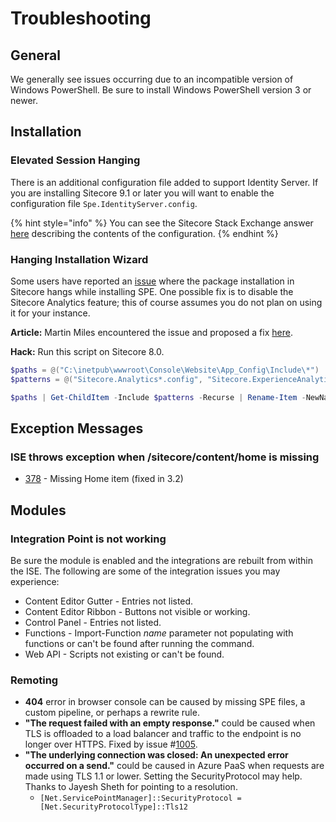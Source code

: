 # Troubleshooting

## General

We generally see issues occurring due to an incompatible version of Windows PowerShell. Be sure to install Windows PowerShell version 3 or newer.

## Installation

### Elevated Session Hanging

There is an additional configuration file added to support Identity Server. If you are installing Sitecore 9.1 or later you will want to enable the configuration file `Spe.IdentityServer.config`.

{% hint style="info" %}
You can see the Sitecore Stack Exchange answer [here](https://sitecore.stackexchange.com/questions/17984/unable-to-elevate-console-in-9-1-azure-paas/18775#18775) describing the contents of the configuration.
{% endhint %}

### Hanging Installation Wizard

Some users have reported an [issue](https://github.com/SitecorePowerShell/Console/issues/404) where the package installation in Sitecore hangs while installing SPE. One possible fix is to disable the Sitecore Analytics feature; this of course assumes you do not plan on using it for your instance.

**Article:** Martin Miles encountered the issue and proposed a fix [here](https://github.com/SitecorePowerShell/Book/tree/5daee3160885dadd7031fee723dccf12a33abd7b/[https:/blog.martinmiles.net/post/sitecore-8-re-indexing-errors-out-and-module-installation-never-ends-without-mongodb-running]/README.md).

**Hack:**  Run this script on Sitecore 8.0.

```powershell
$paths = @("C:\inetpub\wwwroot\Console\Website\App_Config\Include\*")
$patterns = @("Sitecore.Analytics*.config", "Sitecore.ExperienceAnalytics*.config")

$paths | Get-ChildItem -Include $patterns -Recurse | Rename-Item -NewName { $PSItem.Name + ".disabled" }
```

## Exception Messages

### ISE throws exception when /sitecore/content/home is missing

* [378](https://github.com/SitecorePowerShell/Console/issues/378) - Missing Home item \(fixed in 3.2\)

## Modules

### Integration Point is not working

Be sure the module is enabled and the integrations are rebuilt from within the ISE. The following are some of the integration issues you may experience:

* Content Editor Gutter - Entries not listed.
* Content Editor Ribbon - Buttons not visible or working.
* Control Panel - Entries not listed.
* Functions - Import-Function _name_ parameter not populating with functions or can't be found after running the command.
* Web API - Scripts not existing or can't be found.

### Remoting

* **404** error in browser console can be caused by missing SPE files, a custom pipeline, or perhaps a rewrite rule.
* **"The request failed with an empty response."** could be caused when TLS is offloaded to a load balancer and traffic to the endpoint is no longer over HTTPS. Fixed by issue \#[1005](https://github.com/SitecorePowerShell/Console/issues/1005).
* **"The underlying connection was closed: An unexpected error occurred on a send."** could be caused in Azure PaaS when requests are made using TLS 1.1 or lower. Setting the SecurityProtocol may help. Thanks to Jayesh Sheth for pointing to a resolution.
  * `[Net.ServicePointManager]::SecurityProtocol = [Net.SecurityProtocolType]::Tls12`



